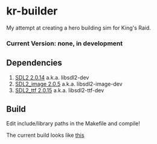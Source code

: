 # kr-builder

My attempt at creating a hero building sim for King's Raid.

### Current Version: none, in development

## Dependencies

1. [SDL2 2.0.14](https://www.libsdl.org/download-2.0.php) a.k.a. libsdl2-dev
2. [SDL2_image 2.0.5](https://www.libsdl.org/projects/SDL_image/) a.k.a. libsdl2-image-dev
3. [SDL2_ttf 2.0.15](https://www.libsdl.org/projects/SDL_ttf/) a.k.a. libsdl2-ttf-dev

## Build

Edit include/library paths in the Makefile and compile!

The current build looks like [this](https://cdn.discordapp.com/attachments/847884337399726130/861229874559713290/unknown.png)
